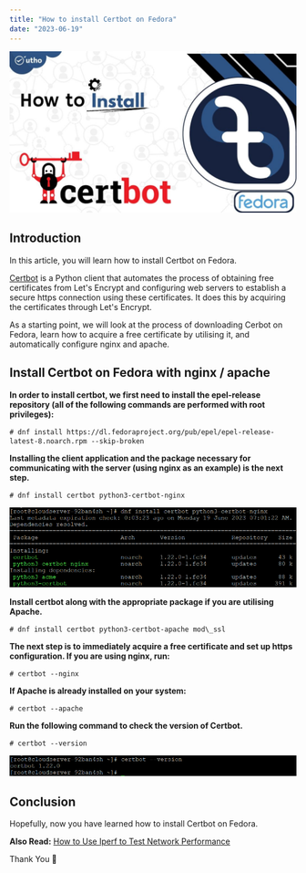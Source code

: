 ```yaml
---
title: "How to install Certbot on Fedora"
date: "2023-06-19"
---
```


![How to install Certbot on Fedora](images/How-to-install-Certbot-on-Fedora-1024x576.jpg)

## Introduction

In this article, you will learn how to install Certbot on Fedora.

[Certbot](https://en.wikipedia.org/wiki/Let%27s_Encrypt) is a Python client that automates the process of obtaining free certificates from Let's Encrypt and configuring web servers to establish a secure https connection using these certificates. It does this by acquiring the certificates through Let's Encrypt.

As a starting point, we will look at the process of downloading Cerbot on Fedora, learn how to acquire a free certificate by utilising it, and automatically configure nginx and apache.

## Install Certbot on Fedora with nginx / apache

**In order to install certbot, we first need to install the epel-release repository (all of the following commands are performed with root privileges):**

```
# dnf install https://dl.fedoraproject.org/pub/epel/epel-release-latest-8.noarch.rpm --skip-broken

```

**Installing the client application and the package necessary for communicating with the server (using nginx as an example) is the next step.**

```
# dnf install certbot python3-certbot-nginx

```

![How to install Certbot on Fedora](images/image-1182.png)

**Install certbot along with the appropriate package if you are utilising Apache.**

```
# dnf install certbot python3-certbot-apache mod\_ssl

```

**The next step is to immediately acquire a free certificate and set up https configuration. If you are using nginx, run:**

```
# certbot --nginx

```

**If Apache is already installed on your system:**

```
# certbot --apache

```

**Run the following command to check the version of Certbot.**

```
# certbot --version

```

![How to install Certbot on Fedora](images/image-1181.png)

## Conclusion

Hopefully, now you have learned how to install Certbot on Fedora.

**Also Read:** [How to Use Iperf to Test Network Performance](https://utho.com/docs/tutorial/how-to-use-iperf-to-test-network-performance/)

Thank You 🙂
